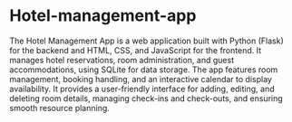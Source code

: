 # Hotel-management-app

The Hotel Management App is a web application built with Python (Flask) for the backend and HTML, CSS, and JavaScript for the frontend.
It manages hotel reservations, room administration, and guest accommodations, using SQLite for data storage. The app features room management, booking handling, and an interactive calendar to display availability. It provides a user-friendly interface for adding, editing, and deleting room details, managing check-ins and check-outs, and ensuring smooth resource planning.
